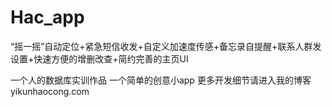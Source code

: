 # Hac_app
“摇一摇”自动定位+紧急短信收发+自定义加速度传感+备忘录自提醒+联系人群发设置+快速方便的增删改查+简约完善的主页UI

一个人的数据库实训作品
一个简单的创意小app
更多开发细节请进入我的博客yikunhaocong.com
